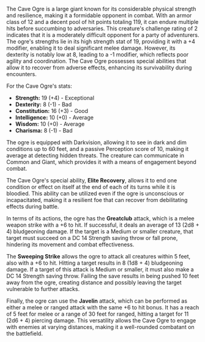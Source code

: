 The Cave Ogre is a large giant known for its considerable physical strength and resilience, making it a formidable opponent in combat. With an armor class of 12 and a decent pool of hit points totaling 119, it can endure multiple hits before succumbing to adversaries. This creature's challenge rating of 2 indicates that it is a moderately difficult opponent for a party of adventurers. The ogre's strengths lie in its high strength stat of 19, providing it with a +4 modifier, enabling it to deal significant melee damage. However, its dexterity is notably low at 8, leading to a -1 modifier, which reflects poor agility and coordination. The Cave Ogre possesses special abilities that allow it to recover from adverse effects, enhancing its survivability during encounters.

For the Cave Ogre's stats:
- **Strength:** 19 (+4) - Exceptional
- **Dexterity:** 8 (-1) - Bad
- **Constitution:** 16 (+3) - Good
- **Intelligence:** 10 (+0) - Average
- **Wisdom:** 10 (+0) - Average
- **Charisma:** 8 (-1) - Bad

The ogre is equipped with Darkvision, allowing it to see in dark and dim conditions up to 60 feet, and a passive Perception score of 10, making it average at detecting hidden threats. The creature can communicate in Common and Giant, which provides it with a means of engagement beyond combat.

The Cave Ogre's special ability, **Elite Recovery**, allows it to end one condition or effect on itself at the end of each of its turns while it is bloodied. This ability can be utilized even if the ogre is unconscious or incapacitated, making it a resilient foe that can recover from debilitating effects during battle.

In terms of its actions, the ogre has the **Greatclub** attack, which is a melee weapon strike with a +6 to hit. If successful, it deals an average of 13 (2d8 + 4) bludgeoning damage. If the target is a Medium or smaller creature, that target must succeed on a DC 14 Strength saving throw or fall prone, hindering its movement and combat effectiveness.

The **Sweeping Strike** allows the ogre to attack all creatures within 5 feet, also with a +6 to hit. Hitting a target results in 8 (1d8 + 4) bludgeoning damage. If a target of this attack is Medium or smaller, it must also make a DC 14 Strength saving throw. Failing the save results in being pushed 10 feet away from the ogre, creating distance and possibly leaving the target vulnerable to further attacks.

Finally, the ogre can use the **Javelin** attack, which can be performed as either a melee or ranged attack with the same +6 to hit bonus. It has a reach of 5 feet for melee or a range of 30 feet for ranged, hitting a target for 11 (2d6 + 4) piercing damage. This versatility allows the Cave Ogre to engage with enemies at varying distances, making it a well-rounded combatant on the battlefield.